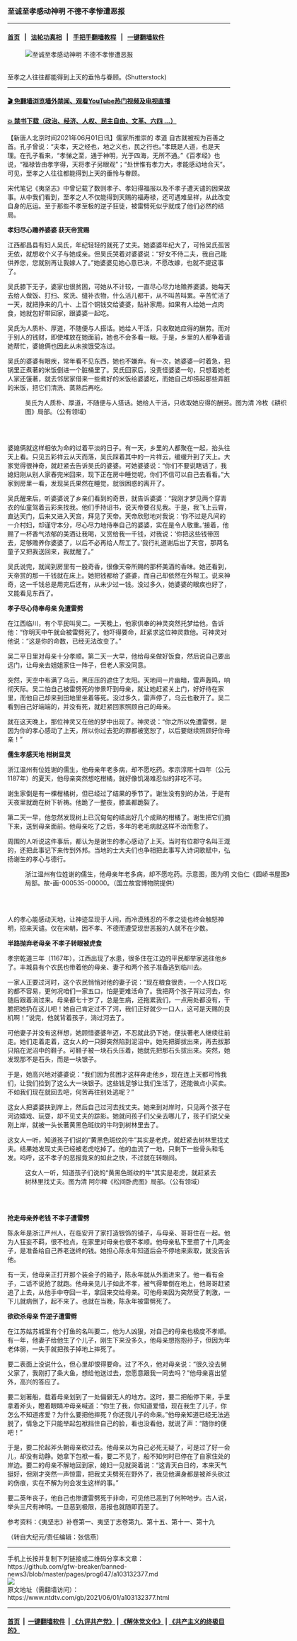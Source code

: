 ### 至诚至孝感动神明 不德不孝惨遭恶报
------------------------

#### [首页](https://github.com/gfw-breaker/banned-news3/blob/master/README.md) &nbsp;&nbsp;|&nbsp;&nbsp; [法轮功真相](https://github.com/begood0513/basic/blob/master/README.md)  &nbsp;&nbsp;|&nbsp;&nbsp; [手把手翻墙教程](https://github.com/gfw-breaker/guides/wiki)  &nbsp;&nbsp;|&nbsp;&nbsp; [一键翻墙软件](https://github.com/gfw-breaker/nogfw/blob/master/README.md)  



<div><div class="featured_image">
 <figure>
  <img alt="至诚至孝感动神明 不德不孝惨遭恶报" src="https://i.ntdtv.com/assets/uploads/2021/06/2021-06-01_154144-800x450.jpg"/>
 </figure><br/>
 <span class="caption">
  至孝之人往往都能得到上天的垂怜与眷顾。(Shutterstock)
 </span>
</div>
</div><hr/>

#### [ 🎬  免翻墙浏览墙外禁闻、观看YouTube热门视频及电视直播](https://github.com/gfw-breaker/HelloWorld)

#### [ 💥  禁书下载（政治、经济、人权、民主自由、文革、六四 ...）](https://github.com/gfw-breaker/books/blob/master/README.md)

<div><div class="post_content" itemprop="articleBody">
 <p>
  【新唐人北京时间2021年06月01日讯】儒家所推崇的
  <ok href="https://www.ntdtv.com/gb/孝道.htm">
   孝道
  </ok>
  自古就被视为百善之首。孔子曾说：“夫孝，天之经也，地之义也，民之行也。”孝既是人道，也是天理。在孔子看来，“孝悌之至，通于神明，光于四海，无所不通。”《百孝经》也说，“福禄皆由孝字得，天将孝子另眼观”；“处世惟有孝力大，孝能感动地合天”。可见，至孝之人往往都能得到上天的垂怜与眷顾。
 </p>
 <p>
  宋代笔记《夷坚志》中曾记载了数则孝子、孝妇得福报以及不孝子遭天谴的因果故事。从中我们看到，至孝之人不仅能得到天赐的福寿禄，还可遇难呈祥，从此改变自身的厄运。至于那些不孝至极的逆子狂徒，被雷劈死似乎就成了他们必然的结局。
 </p>
 <p>
  <strong>
   孝妇尽心赡养婆婆 获天帝赏赐
  </strong>
 </p>
 <p>
  江西都昌县有妇人吴氏，年纪轻轻的就死了丈夫。她婆婆年纪大了，可怜吴氏孤苦无依，就想收个义子与她成亲。但吴氏哭着对婆婆说：“好女不侍二夫，我自己能供养您，您就别再让我嫁人了。”她婆婆见她心意已决，不愿改嫁，也就不提这事了。
 </p>
 <p>
  吴氏膝下无子，婆家也很贫困，可她从不计较，一直尽心尽力地赡养婆婆。她每天去给人做饭、打扫、浆洗、缝补衣物，什么活儿都干，从不叫苦叫累。辛苦忙活了一天，就把挣来的几十、上百个铜钱交给婆婆，贴补家用。如果有人给她一点肉食，她就包好带回家，跟婆婆一起吃。
 </p>
 <p>
  吴氏为人质朴、厚道，不随便与人搭话。她给人干活，只收取她应得的酬劳。而对于别人的钱财，即使堆放在她面前，她也不会多看一眼。于是，乡里的人都争着请她帮忙，婆媳俩也因此从未挨饿受冻过。
 </p>
 <p>
  吴氏的婆婆有眼疾，常年看不见东西，她也不嫌弃。有一次，她婆婆一时着急，把锅里正煮著的米饭倒进一个脏桶里了。吴氏回家后，没责怪婆婆一句，只想着她老人家还饿著，就去邻居家借来一些煮好的米饭给婆婆吃，而她自己却捞起那些弄脏的米饭，把它们清洗、蒸熟后再吃。
 </p>
 <figure class="wp-caption alignnone" id="attachment_103132385" style="width: 600px">
  <img alt="" class="size-medium wp-image-103132385" src="https://i.ntdtv.com/assets/uploads/2021/06/2021-06-01_154127-600x448.jpg">
   <br/><figcaption class="wp-caption-text">
    吴氏为人质朴、厚道，不随便与人搭话。她给人干活，只收取她应得的酬劳。图为清 冷枚《耕织图》局部。（公有领域）
    <br/>
   </figcaption><br/>
  </img>
 </figure><br/>
 <p>
  婆媳俩就这样相依为命的过着平淡的日子。有一天，乡里的人都聚在一起，抬头往天上看。只见五彩祥云从天而落，吴氏踩着其中的一片祥云，缓缓升到了天上。大家觉得很神奇，就赶紧去告诉吴氏的婆婆。可她婆婆说：“你们不要说瞎话了，我媳妇刚从别人家舂完米回来，现下正在房中睡觉呢，你们不信可以自己去看看。”大家到房里一看，发现吴氏果然在睡觉，就很困惑的离开了。
 </p>
 <p>
  吴氏醒来后，听婆婆说了乡亲们看到的奇景，就告诉婆婆：“我刚才梦见两个穿青衣的仙童驾着云彩来找我。他们手持诏书，说天帝要召见我。于是，我飞上云霄，直达天门，后来又进入天宫，拜见了天帝。天帝欣慰地对我说：‘你不过是凡间的一介村妇，却谨守本分，尽心尽力地侍奉自己的婆婆，实在是令人敬重。’接着，他赐了一杯香气浓郁的美酒让我喝，又赏给我一千钱，对我说：‘你把这些钱带回去，足够赡养你婆婆了，以后不必再给人帮工了。’我行礼道谢后出了天宫，那两名童子又把我送回来，我就醒了。”
 </p>
 <p>
  吴氏说完，就闻到房里有一股奇香，很像天帝所赐的那杯美酒的香味。她还看到，天帝赏的那一千钱就在床上。她把钱都给了婆婆，而自己却依然在外帮工。说来神奇，这一千钱总是用完后还有，从未少过一钱。没过多久，她婆婆的眼疾也好了，又能看见东西了。
 </p>
 <p>
  <strong>
   孝子尽心侍奉母亲 免遭雷劈
  </strong>
 </p>
 <p>
  在江西临川，有个平民叫吴二。一天晚上，他家供奉的神灵突然托梦给他，告诉他：“你明天中午就会被雷劈死了。他吓得要命，赶紧求这位神灵救他。可神灵对他说：“这是你的命数，已经无法改变了。”
 </p>
 <p>
  吴二平日里对母亲十分孝顺。第二天一大早，他给母亲做好饭食，然后说自己要出远门，让母亲去姐姐家住一阵子，但老人家没同意。
 </p>
 <p>
  突然，天空中布满了乌云，黑压压的遮住了太阳。天地间一片幽暗，雷声轰鸣，响彻天际。吴二怕自己被雷劈死的惨景吓到母亲，就让她赶紧关上门，好好待在家里，而他自己却来到田地里坐着等死。没过多久，雷声停了，乌云也散开了。吴二看到自己好端端的，并没有死，就赶紧回家照顾自己的母亲。
 </p>
 <p>
  就在这天晚上，那位神灵又在他的梦中出现了。神灵说：“你之所以免遭雷劈，是因为你的孝心感动了上天，所以你过去犯的罪都被宽恕了，以后要继续照顾好你母亲！”
 </p>
 <p>
  <strong>
   儒生孝感天地 柑树显灵
  </strong>
 </p>
 <p>
  浙江温州有位姓谢的儒生，他母亲年老多病，却不愿吃药。孝宗淳熙十四年（公元1187年）的夏天，他母亲突然想吃柑橘，就好像饥渴难忍似的非吃不可。
 </p>
 <p>
  谢生家倒是有一棵柑橘树，但已经过了结果的季节了。谢生没有别的办法，于是有天夜里就跪在树下祈祷。他跪了一整夜，膝盖都跪裂了。
 </p>
 <p>
  第二天一早，他忽然发现树上已沉甸甸的结出好几个成熟的柑橘了。谢生把它们摘下来，送到母亲面前。他母亲吃了之后，多年的老毛病就这样不治而愈了。
 </p>
 <p>
  周围的人听说这件事后，都认为是谢生的孝心感动了上天。当时有位郡守名叫王溉的，还把此事记下来传到外邦。当地的士大夫们也争相把此事写入诗词歌赋中，弘扬谢生的孝心与德行。
 </p>
 <figure class="wp-caption alignnone" id="attachment_103132383" style="width: 600px">
  <img alt="" class="size-medium wp-image-103132383" src="https://i.ntdtv.com/assets/uploads/2021/06/2021-06-01_154107-600x364.jpg">
   <br/><figcaption class="wp-caption-text">
    浙江温州有位姓谢的儒生，他母亲年老多病，却不愿吃药。示意图，图为明 文伯仁《圆峤书屋图》局部。故-画-000535-00000。（国立故宫博物院提供）
   </figcaption><br/>
  </img>
 </figure><br/>
 <p>
  人的孝心能感动天地，让神迹显现于人间，而冷漠残忍的不孝之徒也终会触怒神明，招来天谴。仅在宋朝，因不孝、不德而遭受现世恶报的人就不在少数。
 </p>
 <p>
  <strong>
   半路抛弃老母亲 不孝子转眼被虎食
  </strong>
 </p>
 <p>
  孝宗乾道三年（1167年），江西出现了水患，很多住在江边的平民都举家逃往他乡了。丰城县有个农民也带着他的母亲、妻子和两个孩子准备逃到临川去。
 </p>
 <p>
  一家人正要过河时，这个农民悄悄对他的妻子说：“现在粮食很贵，一个人找口吃的都不容易，更何况咱们一家五口，怕是更难活命了。我把两个孩子背过河去，你随后跟着淌过来。母亲都七十岁了，总是生病，还拖累我们，一点用处都没有，干脆把她扔在这儿吧！她自己肯定过不了河，我们正好就少一口人，这可是天赐的良机啊！”说完，他就背着孩子，淌过河去了。
 </p>
 <p>
  可他妻子并没有这样想，她顾惜婆婆年迈，不忍就此扔下她，便扶著老人继续往前走。她们走着走着，这女人的一只脚突然陷到泥沼中。她先把脚拔出来，再去拔那只陷在泥沼中的鞋子。可鞋子被一块石头压着，她就先把那石头拔出来。突然，她发现那不是石头，而是一块银子。
 </p>
 <p>
  于是，她高兴地对婆婆说：“我们因为贫困才这样奔走他乡，现在连上天都可怜我们，让我们捡到了这么大一块银子。这些钱足够让我们生活了，还能做点小买卖。不如我们现在就回去吧，何苦再往别处逃呢？”
 </p>
 <p>
  这女人把婆婆扶到岸上，然后自己过河去找丈夫。她来到对岸时，只见两个孩子在河边嬉戏、玩耍，却不见丈夫的踪影。她就问孩子们父亲去哪儿了，孩子们说父亲刚上岸，就被一头长著黄黑色斑纹的牛叼到树林里去了。
 </p>
 <p>
  这女人一听，知道孩子们说的“黄黑色斑纹的牛”其实是老虎，就赶紧去树林里找丈夫。结果她发现丈夫已经被老虎吃掉了。他的血流了一地，只剩下一些骨头和毛发。呜呼，这不孝子的恶报竟来的如此之快，不过就在转眼间。
 </p>
 <figure class="wp-caption alignnone" id="attachment_103132379" style="width: 445px">
  <img alt="" class="size-full wp-image-103132379" src="https://i.ntdtv.com/assets/uploads/2021/06/2021-06-01_154050.jpg"/>
  <br/><figcaption class="wp-caption-text">
   这女人一听，知道孩子们说的“黄黑色斑纹的牛”其实是老虎，就赶紧去树林里找丈夫。图为清 阿尔粺《松间卧虎图》局部。（公有领域）
   <br/>
  </figcaption><br/>
 </figure><br/>
 <p>
  <strong>
   抢走母亲养老钱 不孝子遭雷劈
  </strong>
 </p>
 <p>
  陈永年是浙江严州人，在临安开了家打造银饰的铺子，与母亲、哥哥住在一起。他为人狂妄不羁，很不检点，在家里对母亲也很不孝顺。他母亲私下里攒了十几两金子，是准备给自己养老送终的钱。她担心陈永年知道后会不停地来索取，就没告诉他。
 </p>
 <p>
  有一天，他母亲正打开那个装金子的箱子，陈永年就从外面进来了。他一看有金子，二话不说抢了就跑。他母亲见儿子如此不孝，被气得晕倒在地上，他哥哥赶紧追了上去，从他手中夺回一半，拿回来交给母亲。可他母亲因为突然受了刺激，一下儿就病倒了，起不来了。也就在当晚，陈永年被雷劈死了。
 </p>
 <p>
  <strong>
   欲砍杀母亲 忤逆子遭雷劈
  </strong>
 </p>
 <p>
  在江苏姑苏城里有个打鱼的名叫要二，他为人凶狠，对自己的母亲也极度不孝顺。有一年，他妻子给他生了个儿子，刚生下来没多久，他母亲想抱抱孙子，但因为年老体弱，一失手就把孩子掉地上摔死了。
 </p>
 <p>
  要二表面上没说什么，但心里却恨得要命。过了不久，他对母亲说：“很久没去舅父家了，我刚打了条大鱼，想给他送过去，您愿意跟我一同去吗？”他母亲喜出望外，高兴的答应了。
 </p>
 <p>
  要二划著船，载着母亲划到了一处偏僻无人的地方。这时，要二把船停下来，手里拿着斧头，瞪着眼睛冲母亲喊道：“你生了我，你知道爱惜，现在我生了儿子，你怎么不知道疼爱？为什么要把他摔死？你还我儿子的命来。”他母亲知道已经无法逃脱了，情急之下只能举起包袱挡住自己的脸，看也没看他，就说了声：“随你的便吧！”
 </p>
 <p>
  于是，要二抡起斧头朝母亲砍过去。他母亲以为自己必死无疑了，可是过了好一会儿，却没有动静。她拿下包袱一看，要二不见了，船不知何时已停在了自家住处的岸边。要二的母亲不解地回到家，媳妇一见就哭着说：“这青天白日的，本来天气挺好，但刚才突然一声惊雷，把我丈夫劈死在野外了，我见他满身都是被斧头砍过的伤痕，实在不解为何会发生这样的事。”
 </p>
 <p>
  要二英年丧子，他自己也惨遭雷劈死于非命，可见他已恶到了何种地步。古人说，举头三尺有神明。一旦恶到极限，恶报也就随即而至了。
 </p>
 <p>
  参考资料：《夷坚志》补卷第一、夷坚丁志卷第九、第十五、第十一、第十九
 </p>
 <p>
  （转自大纪元/责任编辑：张信燕）
 </p>
 <div class="single_ad">
 </div>
</div>
</div>
<hr/>
手机上长按并复制下列链接或二维码分享本文章：<br/>
https://github.com/gfw-breaker/banned-news3/blob/master/pages/prog647/a103132377.md <br/>
<a href='https://github.com/gfw-breaker/banned-news3/blob/master/pages/prog647/a103132377.md'><img src='https://github.com/gfw-breaker/banned-news3/blob/master/pages/prog647/a103132377.md.png'/></a> <br/>
原文地址（需翻墙访问）：https://www.ntdtv.com/gb/2021/06/01/a103132377.html


------------------------
#### [首页](https://github.com/gfw-breaker/banned-news3/blob/master/README.md) &nbsp;|&nbsp; [一键翻墙软件](https://github.com/gfw-breaker/nogfw/blob/master/README.md) &nbsp;| [《九评共产党》](https://github.com/gfw-breaker/9ping.md/blob/master/README.md#九评之一评共产党是什么) | [《解体党文化》](https://github.com/gfw-breaker/jtdwh.md/blob/master/README.md) | [《共产主义的终极目的》](https://github.com/gfw-breaker/gczydzjmd.md/blob/master/README.md)


<img src='http://gfw-breaker.win/banned-news3/pages/prog647/a103132377.md' width='0px' height='0px'/>